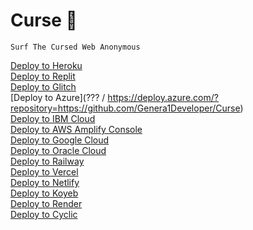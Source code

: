 # Curse 📗

```text
Surf The Cursed Web Anonymous
```

[Deploy to Heroku](https://heroku.com/deploy/?template=https://github.com/Genera1Developer/Curse)  
[Deploy to Replit](https://replit.com/github/Genera1Developer/Curse)  
[Deploy to Glitch](https://glitch.com/edit/#!/import/github/Genera1Developer/Curse)  
[Deploy to Azure](??? / https://deploy.azure.com/?repository=https://github.com/Genera1Developer/Curse)  
[Deploy to IBM Cloud](https://cloud.ibm.com/devops/setup/deploy?repository=https://github.com/Genera1Developer/Curse)  
[Deploy to AWS Amplify Console](https://console.aws.amazon.com/amplify/home#/deploy?repo=https://github.com/Genera1Developer/Curse)  
[Deploy to Google Cloud](https://deploy.cloud.run/?git_repo=https://github.com/Genera1Developer/Curse)  
[Deploy to Oracle Cloud](https://cloud.oracle.com/resourcemanager/stacks/create?zipUrl=https://github.com/Genera1Developer/Curse/archive/refs/heads/main.zip)  
[Deploy to Railway](https://railway.app/new/template?template=https://github.com/Genera1Developer/Curse)  
[Deploy to Vercel](https://vercel.com/new/clone?repository-url=https://github.com/Genera1Developer/Curse)  
[Deploy to Netlify](https://app.netlify.com/start/deploy?repository=https://github.com/Genera1Developer/Curse)  
[Deploy to Koyeb](https://app.koyeb.com/deploy?type=git&repository=github.com/Genera1Developer/Curse&branch=main&name=Curse)  
[Deploy to Render](https://render.com/deploy?repo=https://github.com/Genera1Developer/Curse)  
[Deploy to Cyclic](https://app.cyclic.sh/api/app/deploy/Genera1Developer/Curse)
